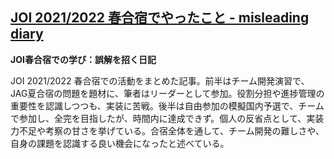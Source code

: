 ## [JOI 2021/2022 春合宿でやったこと - misleading diary](https://joisino.hatenablog.com/entry/mislead)

**JOI春合宿での学び：誤解を招く日記**

JOI 2021/2022 春合宿での活動をまとめた記事。前半はチーム開発演習で、JAG夏合宿の問題を題材に、筆者はリーダーとして参加。役割分担や進捗管理の重要性を認識しつつも、実装に苦戦。後半は自由参加の模擬国内予選で、チームで参加し、全完を目指したが、時間内に達成できず。個人の反省点として、実装力不足や考察の甘さを挙げている。合宿全体を通して、チーム開発の難しさや、自身の課題を認識する良い機会になったと述べている。
